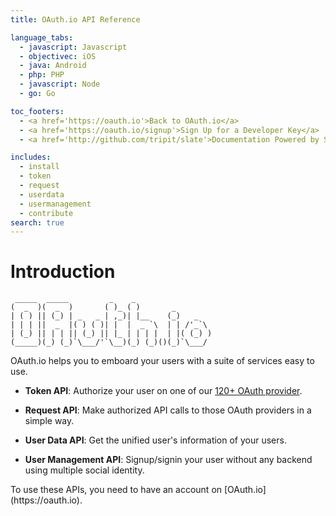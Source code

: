 ```yaml
---
title: OAuth.io API Reference

language_tabs:
  - javascript: Javascript
  - objectivec: iOS
  - java: Android
  - php: PHP
  - javascript: Node
  - go: Go

toc_footers:
  - <a href='https://oauth.io'>Back to OAuth.io</a>
  - <a href='https://oauth.io/signup'>Sign Up for a Developer Key</a>
  - <a href='http://github.com/tripit/slate'>Documentation Powered by Slate</a>

includes:
  - install
  - token
  - request
  - userdata
  - usermanagement
  - contribute
search: true
---
```


# Introduction

<div class="code-block"><pre><code class="highlight plaintext"> _____  _____         _    _                
(  _  )(  _  )       ( )_ ( )       _       
| ( ) || (_) | _   _ | ,_)| |__    (_)   _  
| | | ||  _  |( ) ( )| |  |  _ `\  | | /'_`\
| (_) || | | || (_) || |_ | | | |  | |( (_) )
(_____)(_) (_)`\___/'`\__)(_) (_)()(_)`\___/
</code></pre></div>

OAuth.io helps you to emboard your users with a suite of services easy to use.

- **Token API**: Authorize your user on one of our [120+ OAuth provider](https://oauth.io/providers).

- **Request API**: Make authorized API calls to those OAuth providers in a simple way.

- **User Data API**: Get the unified user's information of your users.

- **User Management API**: Signup/signin your user without any backend using multiple social identity.

<aside class="success">To use these APIs, you need to have an account on [OAuth.io](https://oauth.io).</aside>


